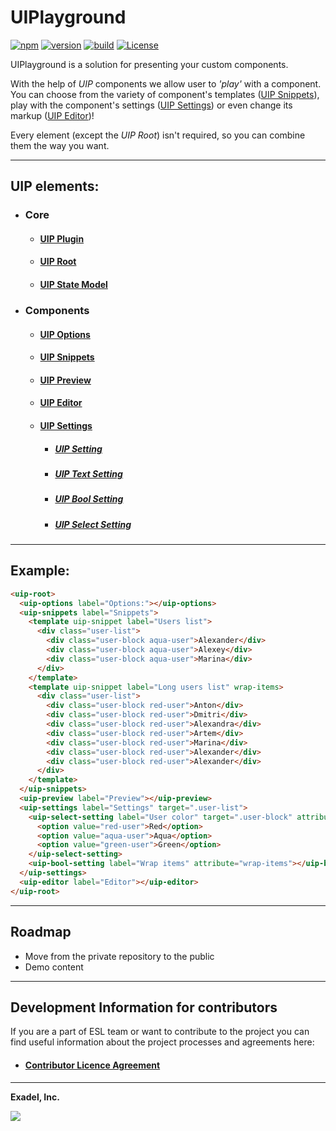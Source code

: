 # UIPlayground

[![npm](https://img.shields.io/npm/v/@exadel/ui-playground?style=for-the-badge)](https://www.npmjs.com/package/@exadel/ui-playground)
[![version](https://img.shields.io/github/package-json/v/exadel-inc/ui-playground?style=for-the-badge)](https://github.com/exadel-inc/ui-playground/releases/latest)
[![build](https://img.shields.io/github/workflow/status/exadel-inc/ui-playground/validate/main?style=for-the-badge)](https://github.com/exadel-inc/ui-playground/actions/workflows/validate.yml)
[![License](https://img.shields.io/badge/license-MIT-green.svg?style=for-the-badge)](./README.md)

UIPlayground is a solution for presenting your custom components.

With the help of *UIP* components we allow user to *'play'* with a component.
You can choose from the variety of component's templates ([UIP Snippets](./src/snippets/README.md)),
play with the component's settings ([UIP Settings](./src/settings/README.md))
or even change its markup ([UIP Editor](./src/editor/README.md))!

Every element (except the *UIP Root*) isn't required, so you can combine them the way you want.

---
## UIP elements:
- ### Core
  - #### [UIP Plugin](src/core/README.md#uip-plugin)
  - #### [UIP Root](src/core/README.md#uip-root)
  - #### [UIP State Model](src/core/README.md#uip-state-model)
- ### Components
  - #### [UIP Options](./src/options/README.md)
  - #### [UIP Snippets](./src/snippets/README.md)
  - #### [UIP Preview](./src/preview/README.md)
  - #### [UIP Editor](./src/editor/README.md)
  - #### [UIP Settings](./src/settings/README.md)
    - ##### [UIP Setting](./src/settings/setting/README.md)
    - ##### [UIP Text Setting](./src/settings/setting/text-setting/README.md)
    - ##### [UIP Bool Setting](./src/settings/setting/bool-setting/README.md)
    - ##### [UIP Select Setting](./src/settings/setting/select-setting/README.md)
---
## Example:
```html
<uip-root>
  <uip-options label="Options:"></uip-options>
  <uip-snippets label="Snippets">
    <template uip-snippet label="Users list">
      <div class="user-list">
        <div class="user-block aqua-user">Alexander</div>
        <div class="user-block aqua-user">Alexey</div>
        <div class="user-block aqua-user">Marina</div>
      </div>
    </template>
    <template uip-snippet label="Long users list" wrap-items>
      <div class="user-list">
        <div class="user-block red-user">Anton</div>
        <div class="user-block red-user">Dmitri</div>
        <div class="user-block red-user">Alexandra</div>
        <div class="user-block red-user">Artem</div>
        <div class="user-block red-user">Marina</div>
        <div class="user-block red-user">Alexander</div>
        <div class="user-block red-user">Alexander</div>
      </div>
    </template>
  </uip-snippets>
  <uip-preview label="Preview"></uip-preview>
  <uip-settings label="Settings" target=".user-list">
    <uip-select-setting label="User color" target=".user-block" attribute="class" mode="append">
      <option value="red-user">Red</option>
      <option value="aqua-user">Aqua</option>
      <option value="green-user">Green</option>
    </uip-select-setting>
    <uip-bool-setting label="Wrap items" attribute="wrap-items"></uip-bool-setting>
  </uip-settings>
  <uip-editor label="Editor"></uip-editor>
</uip-root>
```

---

## Roadmap

- Move from the private repository to the public
- Demo content

---

## Development Information for contributors

If you are a part of ESL team or want to contribute to the project
you can find useful information about the project processes and agreements here:


- #### [Contributor Licence Agreement](https://github.com/exadel-inc/ui-playground/blob/HEAD/CLA.md)

---

**Exadel, Inc.**

[![](pages/images/exadel-logo.png)](https://exadel.com)
